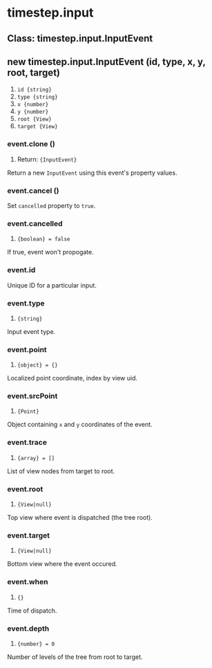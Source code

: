 # timestep.input

## Class: timestep.input.InputEvent

## new timestep.input.InputEvent (id, type, x, y, root, target)
1. `id {string}`
2. `type {string}`
3. `x {number}`
4. `y {number}`
5. `root {View}`
6. `target {View}`

### event.clone ()
1. Return: `{InputEvent}`

Return a new `InputEvent` using this event's property values.

### event.cancel ()

Set `cancelled` property to `true`.

### event.cancelled
1. `{boolean} = false`

If true, event won't propogate.

### event.id

Unique ID for a particular input.

### event.type
1. `{string}`

Input event type.

### event.point
1. `{object} = {}`

Localized point coordinate, index by view uid.

### event.srcPoint
1. `{Point}`

Object containing `x` and `y` coordinates of the event.

### event.trace
1. `{array} = []`

List of view nodes from target to root.

### event.root
1. `{View|null}`

Top view where event is dispatched (the tree root).

### event.target
1. `{View|null}`

Bottom view where the event occured.

### event.when
1. `{}`

Time of dispatch.

### event.depth
1. `{number} = 0`

Number of levels of the tree from root to target.
